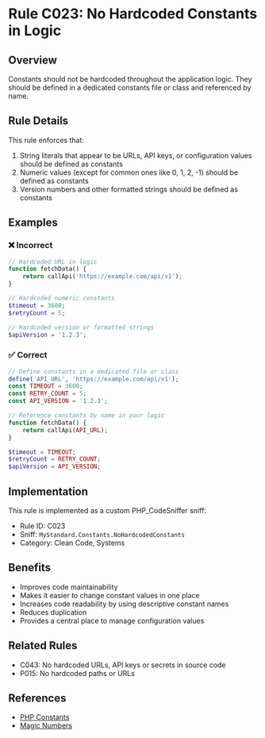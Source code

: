 # Rule C023: No Hardcoded Constants in Logic

## Overview

Constants should not be hardcoded throughout the application logic. They should be defined in a dedicated constants file or class and referenced by name.

## Rule Details

This rule enforces that:

1. String literals that appear to be URLs, API keys, or configuration values should be defined as constants
2. Numeric values (except for common ones like 0, 1, 2, -1) should be defined as constants
3. Version numbers and other formatted strings should be defined as constants

## Examples

### ❌ Incorrect

```php
// Hardcoded URL in logic
function fetchData() {
    return callApi('https://example.com/api/v1');
}

// Hardcoded numeric constants
$timeout = 3600;
$retryCount = 5;

// Hardcoded version or formatted strings
$apiVersion = '1.2.3';
```

### ✅ Correct

```php
// Define constants in a dedicated file or class
define('API_URL', 'https://example.com/api/v1');
const TIMEOUT = 3600;
const RETRY_COUNT = 5;
const API_VERSION = '1.2.3';

// Reference constants by name in your logic
function fetchData() {
    return callApi(API_URL);
}

$timeout = TIMEOUT;
$retryCount = RETRY_COUNT;
$apiVersion = API_VERSION;
```

## Implementation

This rule is implemented as a custom PHP_CodeSniffer sniff:

- Rule ID: C023
- Sniff: `MyStandard.Constants.NoHardcodedConstants`
- Category: Clean Code, Systems

## Benefits

- Improves code maintainability
- Makes it easier to change constant values in one place
- Increases code readability by using descriptive constant names
- Reduces duplication
- Provides a central place to manage configuration values

## Related Rules

- C043: No hardcoded URLs, API keys or secrets in source code
- P015: No hardcoded paths or URLs

## References

- [PHP Constants](https://www.php.net/manual/en/language.constants.php)
- [Magic Numbers](https://en.wikipedia.org/wiki/Magic_number_(programming))